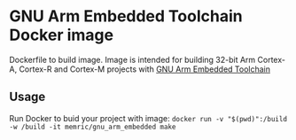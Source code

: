 # GNU Arm Embedded Toolchain Docker image
Dockerfile to build image. Image is intended for building 32-bit Arm Cortex-A, Cortex-R and Cortex-M projects with [GNU Arm Embedded Toolchain](https://developer.arm.com/tools-and-software/open-source-software/developer-tools/gnu-toolchain/gnu-rm)
## Usage
Run Docker to buid your project with image:
`docker run -v "$(pwd)":/build -w /build -it memric/gnu_arm_embedded make`

